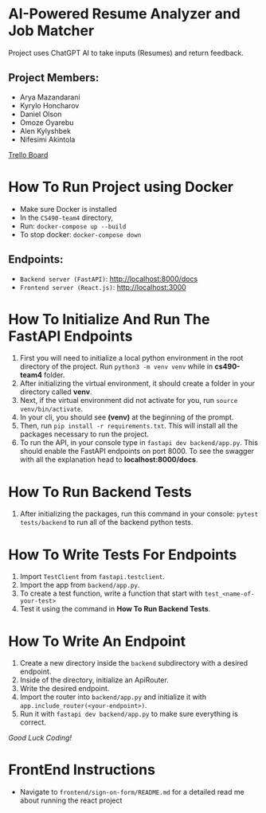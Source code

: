 # AI-Powered Resume Analyzer and Job Matcher

Project uses ChatGPT AI to take inputs (Resumes) and return feedback.

## Project Members:

- Arya Mazandarani
- Kyrylo Honcharov
- Daniel Olson
- Omoze Oyarebu
- Alen Kylyshbek
- Nifesimi Akintola

<a href="https://trello.com/b/KFmJz5Q3/cs490-ai-powered-resume-analyzer-and-job-matcher">Trello Board</a>

# How To Run Project using Docker
   - Make sure Docker is installed
   - In the `CS490-team4` directory,
   - Run: `docker-compose up --build`
   - To stop docker: `docker-compose down`

   ## Endpoints:
  - `Backend server (FastAPI)`: [http://localhost:8000/docs](http://localhost:8000/docs)
   - `Frontend server (React.js)`: [http://localhost:3000](http://localhost:3000)

# How To Initialize And Run The FastAPI Endpoints

1. First you will need to initialize a local python environment in the root directory of the project. Run `python3 -m venv venv` while
   in <b>cs490-team4</b> folder.
2. After initializing the virtual environment, it should create a folder in your directory called <b>venv</b>.
3. Next, if the virtual environment did not activate for you, run `source venv/bin/activate`.
4. In your cli, you should see <b>(venv)</b> at the beginning of the prompt.
5. Then, run `pip install -r requirements.txt`. This will install all the packages necessary to run the project.
6. To run the API, in your console type in `fastapi dev backend/app.py`. This should enable the FastAPI endpoints on port 8000. To see the
   swagger with all the explanation head to <b>localhost:8000/docs</b>.

# How To Run Backend Tests

1. After initializing the packages, run this command in your console: `pytest tests/backend` to run all of the backend python tests.


# How To Write Tests For Endpoints

1. Import `TestClient` from `fastapi.testclient`.
2. Import the app from `backend/app.py`.
3. To create a test function, write a function that start with `test_<name-of-your-test>`
4. Test it using the command in <b>How To Run Backend Tests</b>. 


# How To Write An Endpoint

1. Create a new directory inside the `backend` subdirectory with a desired endpoint.
2. Inside of the directory, initialize an ApiRouter.
3. Write the desired endpoint.
4. Import the router into `backend/app.py` and initialize it with `app.include_router(<your-endpoint>)`.
5. Run it with `fastapi dev backend/app.py` to make sure everything is correct.

<i>Good Luck Coding!</i>

# FrontEnd Instructions

- Navigate to `frontend/sign-on-form/README.md` for a detailed read me about running the react project
